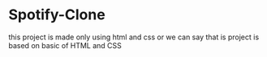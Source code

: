 # Spotify-Clone
this project is made only using html and css or we can say that is project is based on basic of HTML and CSS
